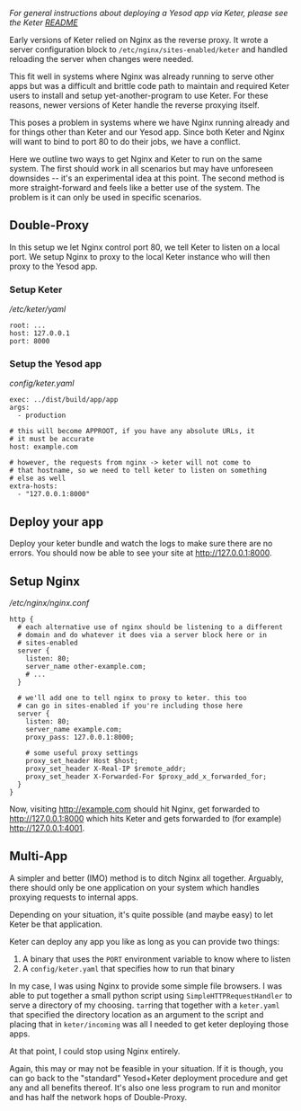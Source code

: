 *For general instructions about deploying a Yesod app via Keter, please see the Keter [README][]*

[README]: https://github.com/snoyberg/keter/blob/master/README.md

Early versions of Keter relied on Nginx as the reverse proxy. It wrote a server configuration block to `/etc/nginx/sites-enabled/keter` and handled reloading the server when changes were needed.

This fit well in systems where Nginx was already running to serve other apps but was a difficult and brittle code path to maintain and required Keter users to install and setup yet-another-program to use Keter. For these reasons, newer versions of Keter handle the reverse proxying itself.

This poses a problem in systems where we have Nginx running already and for things other than Keter and our Yesod app. Since both Keter and Nginx will want to bind to port 80 to do their jobs, we have a conflict.

Here we outline two ways to get Nginx and Keter to run on the same system. The first should work in all scenarios but may have unforeseen downsides -- it's an experimental idea at this point. The second method is more straight-forward and feels like a better use of the system. The problem is it can only be used in specific scenarios.

## Double-Proxy

In this setup we let Nginx control port 80, we tell Keter to listen on a local port. We setup Nginx to proxy to the local Keter instance who will then proxy to the Yesod app.

### Setup Keter

*/etc/keter/yaml*

~~~ { .yaml }
root: ...
host: 127.0.0.1
port: 8000
~~~

### Setup the Yesod app

*config/keter.yaml*

~~~ { .yaml }
exec: ../dist/build/app/app
args:
  - production

# this will become APPROOT, if you have any absolute URLs, it 
# it must be accurate
host: example.com

# however, the requests from nginx -> keter will not come to 
# that hostname, so we need to tell keter to listen on something 
# else as well
extra-hosts:
  - "127.0.0.1:8000"
~~~

## Deploy your app

Deploy your keter bundle and watch the logs to make sure there are no errors. You should now be able to see your site at http://127.0.0.1:8000.

## Setup Nginx

*/etc/nginx/nginx.conf*

~~~
http {
  # each alternative use of nginx should be listening to a different
  # domain and do whatever it does via a server block here or in 
  # sites-enabled
  server {
    listen: 80;
    server_name other-example.com;
    # ...
  }

  # we'll add one to tell nginx to proxy to keter. this too
  # can go in sites-enabled if you're including those here
  server {
    listen: 80;
    server_name example.com;
    proxy_pass: 127.0.0.1:8000;
    
    # some useful proxy settings
    proxy_set_header Host $host;
    proxy_set_header X-Real-IP $remote_addr;
    proxy_set_header X-Forwarded-For $proxy_add_x_forwarded_for;
  }
}
~~~

Now, visiting http://example.com should hit Nginx, get forwarded to http://127.0.0.1:8000 which hits Keter and gets forwarded to (for example) http://127.0.0.1:4001.

## Multi-App

A simpler and better (IMO) method is to ditch Nginx all together. Arguably, there should only be one application on your system which handles proxying requests to internal apps.

Depending on your situation, it's quite possible (and maybe easy) to let Keter be that application.

Keter can deploy any app you like as long as you can provide two things:

1) A binary that uses the `PORT` environment variable to know where to listen
2) A `config/keter.yaml` that specifies how to run that binary

In my case, I was using Nginx to provide some simple file browsers. I was able to put together a small python script using `SimpleHTTPRequestHandler` to serve a directory of my choosing. `tar`ring that together with a `keter.yaml` that specified the directory location as an argument to the script and placing that in `keter/incoming` was all I needed to get keter deploying those apps.

At that point, I could stop using Nginx entirely.

Again, this may or may not be feasible in your situation. If it is though, you can go back to the "standard" Yesod+Keter deployment procedure and get any and all benefits thereof. It's also one less program to run and monitor and has half the network hops of Double-Proxy.